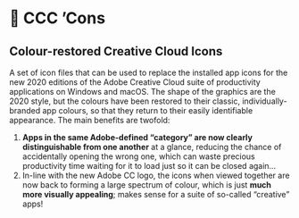 # 🎨 CCC ’Cons

## Colour-restored Creative Cloud Icons

A set of icon files that can be used to replace the installed app icons for the new 2020 editions of the Adobe Creative Cloud suite of productivity applications on Windows and macOS. The shape of the graphics are the 2020 style, but the colours have been restored to their classic, individually-branded app colours, so that they return to their easily identifiable appearance. The main benefits are twofold:

1. **Apps in the same Adobe-defined “category” are now clearly distinguishable from one another** at a glance, reducing the chance of accidentally opening the wrong one, which can waste precious productivity time waiting for it to load just so it can be closed again…
2. In-line with the new Adobe CC logo, the icons when viewed together are now back to forming a large spectrum of colour, which is just **much more visually appealing**; makes sense for a suite of so-called “creative” apps!
